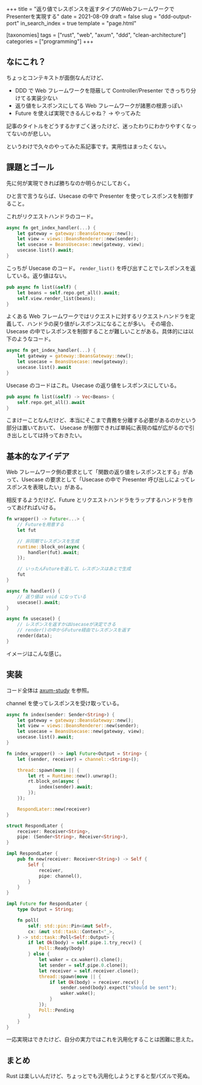 +++
title = "返り値でレスポンスを返すタイプのWebフレームワークでPresenterを実現する"
date = 2021-08-09
draft = false
slug = "ddd-output-port"
in_search_index = true
template = "page.html"

[taxonomies]
tags = ["rust", "web", "axum", "ddd", "clean-architecture"]
categories = ["programming"]
+++

## なにこれ？

ちょっとコンテキストが面倒なんだけど、

- DDD で Web フレームワークを隠蔽して Controller/Presenter できっちり分けてる実装少ない
- 返り値をレスポンスにしてる Web フレームワークが諸悪の根源っぽい
- Future を使えば実現できるんじゃね？ → やってみた

記事のタイトルをどうするかすごく迷ったけど、迷ったわりにわかりやすくなってないのが悲しい。

というわけで久々のやってみた系記事です。実用性はまったくない。

<!-- more -->

## 課題とゴール

先に何が実現できれば勝ちなのか明らかにしておく。

ひと言で言うならば、Usecase の中で Presenter を使ってレスポンスを制御すること。

これがリクエストハンドラのコード。

```rust
async fn get_index_handler(...) {
    let gateway = gateway::BeansGateway::new();
    let view = views::BeansRenderer::new(sender);
    let usecase = BeansUsecase::new(gateway, view);
    usecase.list().await;
}
```

こっちが Usecase のコード。 `render_list()` を呼び出すことでレスポンスを返している。返り値はない。

```rust
pub async fn list(&self) {
    let beans = self.repo.get_all().await;
    self.view.render_list(beans);
}
```

よくある Web フレームワークではリクエストに対するリクエストハンドラを定義して、ハンドラの戻り値がレスポンスになることが多い。
その場合、Usecase の中でレスポンスを制御することが難しいことがある。具体的には以下のようなコード。

```rust
async fn get_index_handler(...) {
    let gateway = gateway::BeansGateway::new();
    let usecase = BeansUsecase::new(gateway);
    usecase.list().await
}
```

Usecase のコードはこれ。Usecase の返り値をレスポンスにしている。

```rust
pub async fn list(&self) -> Vec<Beans> {
    self.repo.get_all().await
}
```

こまけーことなんだけど、本当にそこまで責務を分離する必要があるのかという部分は置いておいて、
Usecase が制御できれば単純に表現の幅が広がるので引き出しとしては持っておきたい。

## 基本的なアイデア

Web フレームワーク側の要求として「関数の返り値をレスポンスとする」があって、Usecase の要求として「Usecase の中で Presenter 呼び出しによってレスポンスを表現したい」がある。

相反するようだけど、Future とリクエストハンドラをラップするハンドラを作ってあげればいける。

```rust
fn wrapper() -> Future<...> {
    // Futureを用意する
    let fut

    // 非同期でレスポンスを生成
    runtime::block_on(async {
        handler(fut).await;
    });

    // いったんFutureを返して、レスポンスはあとで生成
    fut
}

async fn handler() {
    // 返り値は void になっている
    usecase().await;
}

async fn usecase() {
    // レスポンスを返すかはUsecaseが決定できる
    // render()の中からFuture経由でレスポンスを返す
    render(data);
}
```

イメージはこんな感じ。

## 実装

コード全体は [axum-study](https://github.com/kuy/axum-study/tree/presenter) を参照。

channel を使ってレスポンスを受け取っている。

```rust
async fn index(sender: Sender<String>) {
    let gateway = gateway::BeansGateway::new();
    let view = views::BeansRenderer::new(sender);
    let usecase = BeansUsecase::new(gateway, view);
    usecase.list().await;
}

fn index_wrapper() -> impl Future<Output = String> {
    let (sender, receiver) = channel::<String>();

    thread::spawn(move || {
        let rt = Runtime::new().unwrap();
        rt.block_on(async {
            index(sender).await;
        });
    });

    RespondLater::new(receiver)
}

struct RespondLater {
    receiver: Receiver<String>,
    pipe: (Sender<String>, Receiver<String>),
}

impl RespondLater {
    pub fn new(receiver: Receiver<String>) -> Self {
        Self {
            receiver,
            pipe: channel(),
        }
    }
}

impl Future for RespondLater {
    type Output = String;

    fn poll(
        self: std::pin::Pin<&mut Self>,
        cx: &mut std::task::Context<'_>,
    ) -> std::task::Poll<Self::Output> {
        if let Ok(body) = self.pipe.1.try_recv() {
            Poll::Ready(body)
        } else {
            let waker = cx.waker().clone();
            let sender = self.pipe.0.clone();
            let receiver = self.receiver.clone();
            thread::spawn(move || {
                if let Ok(body) = receiver.recv() {
                    sender.send(body).expect("should be sent");
                    waker.wake();
                }
            });
            Poll::Pending
        }
    }
}
```

一応実現はできたけど、自分の実力ではこれを汎用化することは困難に思えた。

## まとめ

Rust は楽しいんだけど、ちょっとでも汎用化しようとすると型パズルで死ぬ。

